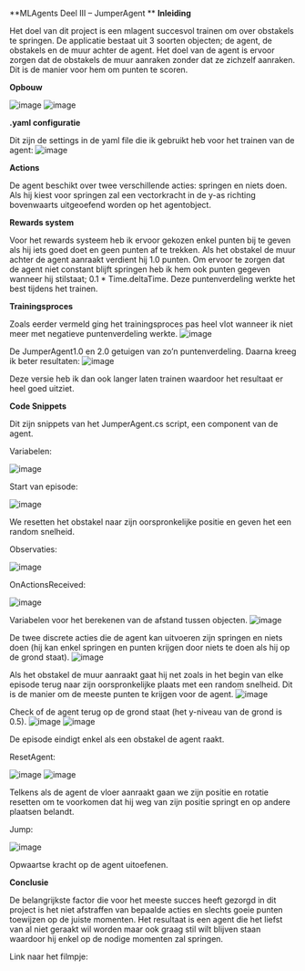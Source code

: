 **MLAgents Deel III – JumperAgent
**
**Inleiding**

Het doel van dit project is een mlagent succesvol trainen om over obstakels te springen. De applicatie bestaat uit 3 soorten objecten; de agent, de obstakels en de muur achter de agent. Het doel van de agent is ervoor zorgen dat de obstakels de muur aanraken zonder dat ze zichzelf aanraken. Dit is de manier voor hem om punten te scoren.

**Opbouw**

![image](https://github.com/user-attachments/assets/222d351a-be8a-4927-9f7b-f4c63d22881e)
![image](https://github.com/user-attachments/assets/f0c82c79-de7e-434d-93bb-3b93bb75378f)

**.yaml configuratie**

Dit zijn de settings in de yaml file die ik gebruikt heb voor het trainen van de agent:
![image](https://github.com/user-attachments/assets/679cee08-55c9-4c4e-85c2-0ed4e2734357)

 
**Actions**

De agent beschikt over twee verschillende acties: springen en niets doen. Als hij kiest voor springen zal een vectorkracht in de y-as richting bovenwaarts uitgeoefend worden op het agentobject.

**Rewards system**

Voor het rewards systeem heb ik ervoor gekozen enkel punten bij te geven als hij iets goed doet en geen punten af te trekken. Als het obstakel de muur achter de agent aanraakt verdient hij 1.0 punten. Om ervoor te zorgen dat de agent niet constant blijft springen heb ik hem ook punten gegeven wanneer hij stilstaat; 0.1 * Time.deltaTime. Deze puntenverdeling werkte het best tijdens het trainen.

**Trainingsproces**

Zoals eerder vermeld ging het trainingsproces pas heel vlot wanneer ik niet meer met negatieve puntenverdeling werkte.
![image](https://github.com/user-attachments/assets/831d62a1-f4fb-4095-a23b-941c0b4910b1)

De JumperAgent1.0 en 2.0 getuigen van zo’n puntenverdeling. Daarna kreeg ik beter resultaten:
![image](https://github.com/user-attachments/assets/a30083ee-0932-435c-a0be-22da625af770)

Deze versie heb ik dan ook langer laten trainen waardoor het resultaat er heel goed uitziet.

**Code Snippets**

Dit zijn snippets van het JumperAgent.cs script, een component van de agent.

Variabelen:

![image](https://github.com/user-attachments/assets/7f470553-dc95-49e2-a861-76cbb5f9f232)


Start van episode:

![image](https://github.com/user-attachments/assets/89400f0a-6b24-46b5-a0ef-6d3eb922bea5)

We resetten het obstakel naar zijn oorspronkelijke positie en geven het een random snelheid.

Observaties:

![image](https://github.com/user-attachments/assets/bfd6d1ac-1d40-479f-bab0-55232a019dea)


OnActionsReceived:

![image](https://github.com/user-attachments/assets/336f2470-e04a-4b6c-9601-20086588b67e)

Variabelen voor het berekenen van de afstand tussen objecten.
![image](https://github.com/user-attachments/assets/5e2f4932-10bb-4fd7-8444-7af719512d33)

De twee discrete acties die de agent kan uitvoeren zijn springen en niets doen (hij kan enkel springen en punten krijgen door niets te doen als hij op de grond staat).
![image](https://github.com/user-attachments/assets/92784853-9b0b-46e0-8d0c-e66d19109727)

Als het obstakel de muur aanraakt gaat hij net zoals in het begin van elke episode terug naar zijn oorspronkelijke plaats met een random snelheid. Dit is de manier om de meeste punten te krijgen voor de agent.
![image](https://github.com/user-attachments/assets/88ccd830-8893-47f3-a447-a790e0e21f23)

Check of de agent terug op de grond staat (het y-niveau van de grond is 0.5).
![image](https://github.com/user-attachments/assets/90f8b8d7-7d96-490a-a9c4-9088ba10090d)
![image](https://github.com/user-attachments/assets/c6a85ab3-ebcf-4f8c-895f-1ed004692725)

 
De episode eindigt enkel als een obstakel de agent raakt.

ResetAgent:

![image](https://github.com/user-attachments/assets/53e8a780-2645-424f-afec-a6b464432822)
![image](https://github.com/user-attachments/assets/4f564269-d8ec-4f4f-b499-e02f09e58043)

Telkens als de agent de vloer aanraakt gaan we zijn positie en rotatie resetten om te voorkomen dat hij weg van zijn positie springt en op andere plaatsen belandt.

Jump:

![image](https://github.com/user-attachments/assets/6929c457-ad43-4097-a1a1-d8923c79f0fa)

Opwaartse kracht op de agent uitoefenen. 

**Conclusie**

De belangrijkste factor die voor het meeste succes heeft gezorgd in dit project is het niet afstraffen van bepaalde acties en slechts goeie punten toewijzen op de juiste momenten. Het resultaat is een agent die het liefst van al niet geraakt wil worden maar ook graag stil wilt blijven staan waardoor hij enkel op de nodige momenten zal springen.

Link naar het filmpje:
